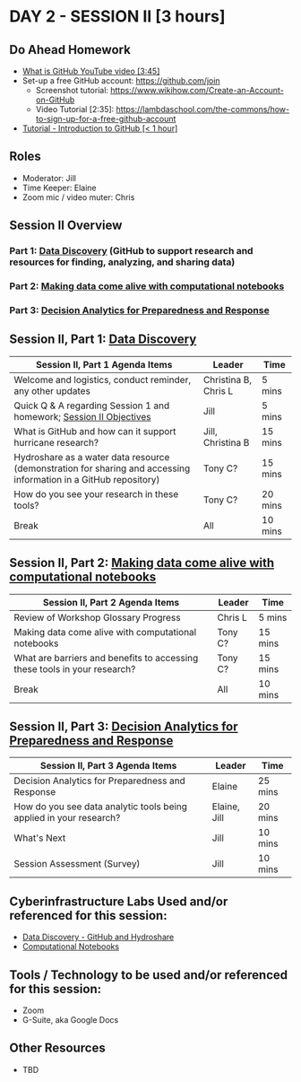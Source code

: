 

# DAY 2 - SESSION II [3 hours]

## Do Ahead Homework
* [What is GitHub YouTube video [3:45]](https://www.youtube.com/watch?v=w3jLJU7DT5E)
* Set-up a free GitHub account: https://github.com/join
  * Screenshot tutorial: https://www.wikihow.com/Create-an-Account-on-GitHub
  * Video Tutorial [2:35]: https://lambdaschool.com/the-commons/how-to-sign-up-for-a-free-github-account 
* [Tutorial - Introduction to GitHub [< 1 hour]](https://lab.github.com/githubtraining/introduction-to-github)

## Roles
* Moderator: Jill
* Time Keeper: Elaine
* Zoom mic / video muter: Chris

## Session II Overview
### Part 1: [Data Discovery](https://rapid-research.github.io/nc_pr_virtual_workshop/modules/intro_to_github.html) (GitHub to support research and resources for finding, analyzing, and sharing data)
### Part 2: [Making data come alive with computational notebooks](https://rapid-research.github.io/nc_pr_virtual_workshop/modules/intro_to_jupyter_notebooks.html)
### Part 3: [Decision Analytics for Preparedness and Response](https://github.com/rapid-research.io/nc_pr_virtual_workshop/modules/intro_to_data_analytics.html)

## Session II, Part 1: [Data Discovery](https://rapid-research.github.io/nc_pr_virtual_workshop/modules/intro_to_github.html)

Session II, Part 1 Agenda Items | Leader | Time 
---------------------------------------- | --------------- | ------- 
Welcome and logistics, conduct reminder, any other updates | Christina B, Chris L | 5 mins 
Quick Q & A regarding Session 1 and homework; [Session II Objectives](https://rapid-research.github.io/nc_pr_virtual_workshop/modules/sessionII_goals.html) | Jill | 5 mins 
What is GitHub and how can it support hurricane research? | Jill, Christina B | 15 mins
Hydroshare as a water data resource (demonstration for sharing and accessing information in a GitHub repository) | Tony C? | 15 mins
How do you see your research in these tools? | Tony C? | 20 mins
Break | All | 10 mins

[//]: # (Any problems that need to be addressed) 

## Session II, Part 2: [Making data come alive with computational notebooks](https://rapid-research.github.io/nc_pr_virtual_workshop/modules/intro_to_jupyter_notebooks.html)

Session II, Part 2 Agenda Items | Leader | Time 
---------------------------------------- | --------------- | ------- 
Review of Workshop Glossary Progress | Chris L  | 5 mins
Making data come alive with computational notebooks  | Tony C? | 15 mins
What are barriers and benefits to accessing these tools in your research? | Tony C? | 15 mins
Break | All | 10 mins

## Session II, Part 3: [Decision Analytics for Preparedness and Response](https://github.com/rapid-research.io/nc_pr_virtual_workshop/modules/intro_to_data_analytics.html)

Session II, Part 3 Agenda Items | Leader | Time 
---------------------------------------- | --------------- | ------- 
Decision Analytics for Preparedness and Response | Elaine | 25 mins
How do you see data analytic tools being applied in your research? | Elaine, Jill | 20 mins
What's Next | Jill | 10 mins
Session Assessment (Survey) | Jill | 10 mins

## Cyberinfrastructure Labs Used and/or referenced for this session:
* [Data Discovery - GitHub and Hydroshare](https://rapid-research.github.io/nc_pr_virtual_workshop/modules/intro_to_github.html)
* [Computational Notebooks](https://rapid-research.github.io/nc_pr_virtual_workshop/modules/intro_to_jupyter_notebooks.html)

## Tools / Technology to be used and/or referenced for this session:
* Zoom
* G-Suite, aka Google Docs

## Other Resources
* TBD
